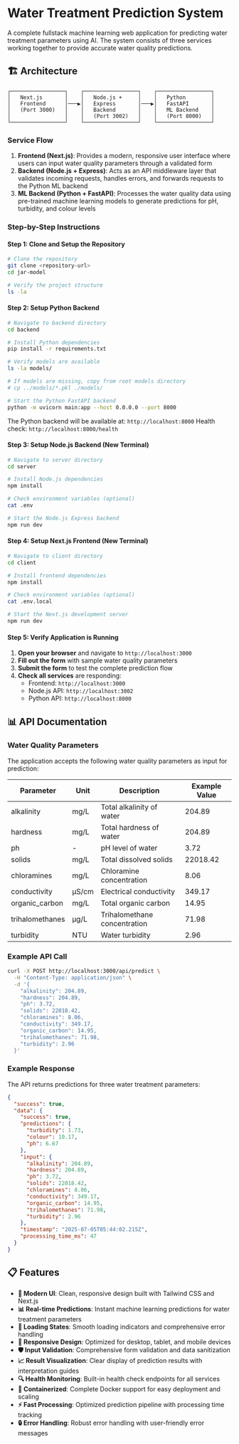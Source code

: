 # Water Treatment Prediction System

A complete fullstack machine learning web application for predicting water treatment parameters using AI. The system consists of three services working together to provide accurate water quality predictions.

## 🏗️ Architecture

```
┌─────────────────┐    ┌─────────────────┐    ┌─────────────────┐
│   Next.js       │    │   Node.js +     │    │   Python        │
│   Frontend      │───▶│   Express       │───▶│   FastAPI       │
│   (Port 3000)   │    │   Backend       │    │   ML Backend    │
│                 │    │   (Port 3002)   │    │   (Port 8000)   │
└─────────────────┘    └─────────────────┘    └─────────────────┘
```

### Service Flow

1. **Frontend (Next.js)**: Provides a modern, responsive user interface where users can input water quality parameters through a validated form
2. **Backend (Node.js + Express)**: Acts as an API middleware layer that validates incoming requests, handles errors, and forwards requests to the Python ML backend
3. **ML Backend (Python + FastAPI)**: Processes the water quality data using pre-trained machine learning models to generate predictions for pH, turbidity, and colour levels

### Step-by-Step Instructions

#### Step 1: Clone and Setup the Repository

```bash
# Clone the repository
git clone <repository-url>
cd jar-model

# Verify the project structure
ls -la
```

#### Step 2: Setup Python Backend

```bash
# Navigate to backend directory
cd backend

# Install Python dependencies
pip install -r requirements.txt

# Verify models are available
ls -la models/

# If models are missing, copy from root models directory
# cp ../models/*.pkl ./models/

# Start the Python FastAPI backend
python -m uvicorn main:app --host 0.0.0.0 --port 8000
```

The Python backend will be available at: `http://localhost:8000`
Health check: `http://localhost:8000/health`

#### Step 3: Setup Node.js Backend (New Terminal)

```bash
# Navigate to server directory
cd server

# Install Node.js dependencies
npm install

# Check environment variables (optional)
cat .env

# Start the Node.js Express backend
npm run dev
```
#### Step 4: Setup Next.js Frontend (New Terminal)

```bash
# Navigate to client directory
cd client

# Install frontend dependencies
npm install

# Check environment variables (optional)
cat .env.local

# Start the Next.js development server
npm run dev
```

#### Step 5: Verify Application is Running

1. **Open your browser** and navigate to `http://localhost:3000`
2. **Fill out the form** with sample water quality parameters
3. **Submit the form** to test the complete prediction flow
4. **Check all services** are responding:
   - Frontend: `http://localhost:3000`
   - Node.js API: `http://localhost:3002`
   - Python API: `http://localhost:8000`

## 📊 API Documentation

### Water Quality Parameters

The application accepts the following water quality parameters as input for prediction:

| Parameter | Unit | Description | Example Value |
|-----------|------|-------------|---------------|
| alkalinity | mg/L | Total alkalinity of water | 204.89 |
| hardness | mg/L | Total hardness of water | 204.89 |
| ph | - | pH level of water | 3.72 |
| solids | mg/L | Total dissolved solids | 22018.42 |
| chloramines | mg/L | Chloramine concentration | 8.06 |
| conductivity | μS/cm | Electrical conductivity | 349.17 |
| organic_carbon | mg/L | Total organic carbon | 14.95 |
| trihalomethanes | μg/L | Trihalomethane concentration | 71.98 |
| turbidity | NTU | Water turbidity | 2.96 |

### Example API Call

```bash
curl -X POST http://localhost:3000/api/predict \
  -H "Content-Type: application/json" \
  -d '{
    "alkalinity": 204.89,
    "hardness": 204.89,
    "ph": 3.72,
    "solids": 22018.42,
    "chloramines": 8.06,
    "conductivity": 349.17,
    "organic_carbon": 14.95,
    "trihalomethanes": 71.98,
    "turbidity": 2.96
  }'
```

### Example Response

The API returns predictions for three water treatment parameters:

```json
{
  "success": true,
  "data": {
    "success": true,
    "predictions": {
      "turbidity": 1.73,
      "colour": 10.17,
      "ph": 6.67
    },
    "input": {
      "alkalinity": 204.89,
      "hardness": 204.89,
      "ph": 3.72,
      "solids": 22018.42,
      "chloramines": 8.06,
      "conductivity": 349.17,
      "organic_carbon": 14.95,
      "trihalomethanes": 71.98,
      "turbidity": 2.96
    },
    "timestamp": "2025-07-05T05:44:02.215Z",
    "processing_time_ms": 47
  }
}
```

## 📋 Features

- **🎨 Modern UI**: Clean, responsive design built with Tailwind CSS and Next.js
- **📊 Real-time Predictions**: Instant machine learning predictions for water treatment parameters
- **🔄 Loading States**: Smooth loading indicators and comprehensive error handling
- **📱 Responsive Design**: Optimized for desktop, tablet, and mobile devices
- **🛡️ Input Validation**: Comprehensive form validation and data sanitization
- **📈 Result Visualization**: Clear display of prediction results with interpretation guides
- **🔍 Health Monitoring**: Built-in health check endpoints for all services
- **🐳 Containerized**: Complete Docker support for easy deployment and scaling
- **⚡ Fast Processing**: Optimized prediction pipeline with processing time tracking
- **🔒 Error Handling**: Robust error handling with user-friendly error messages